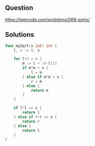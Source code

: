 ## Question

https://leetcode.com/problems/069-sqrtx/

## Solutions

```go
func mySqrt(x int) int {
	l, r := 0, x

	for l+1 < r {
		m := l + (r-l)/2
		if m*m < x {
			l = m
		} else if m*m > x {
			r = m
		} else {
			return m
		}
	}

	if l*l == x {
		return l
	} else if r*r == x {
		return r
	} else {
		return l
	}
}
```

